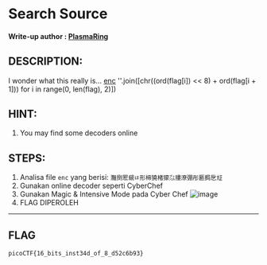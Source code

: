 # Search Source
#### Write-up author : [PlasmaRing](https://github.com/PlasmaRing)
## DESCRIPTION:
I wonder what this really is... [enc](https://mercury.picoctf.net/static/a757282979af14ab5ed74f0ed5e2ca95/enc) ''.join([chr((ord(flag[i]) << 8) + ord(flag[i + 1])) for i in range(0, len(flag), 2)])  
## HINT:
1. You may find some decoders online  
## STEPS:
1. Analisa file `enc` yang berisi: `灩捯䍔䙻ㄶ形楴獟楮獴㌴摟潦弸彤㔲挶戹㍽`
2. Gunakan online decoder seperti CyberChef
3. Gunakan Magic & Intensive Mode pada Cyber Chef
![image](https://user-images.githubusercontent.com/92077284/174487475-945bbb78-1445-4980-a895-335a348e2a82.png)  
4.  FLAG DIPEROLEH 

---

## FLAG
```
picoCTF{16_bits_inst34d_of_8_d52c6b93}
```

